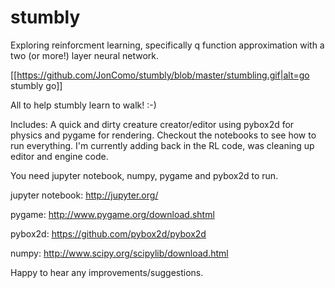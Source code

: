 # stumbly

Exploring reinforcment learning, specifically q function approximation with a two (or more!) layer neural network. 

[[https://github.com/JonComo/stumbly/blob/master/stumbling.gif|alt=go stumbly go]]

All to help stumbly learn to walk! :-)

Includes:
A quick and dirty creature creator/editor using pybox2d for physics and pygame for rendering. Checkout the notebooks to see how to run everything. I'm currently adding back in the RL code, was cleaning up editor and engine code.


You need jupyter notebook, numpy, pygame and pybox2d to run.

jupyter notebook: http://jupyter.org/

pygame: http://www.pygame.org/download.shtml

pybox2d: https://github.com/pybox2d/pybox2d

numpy: http://www.scipy.org/scipylib/download.html

Happy to hear any improvements/suggestions.

